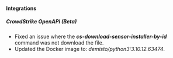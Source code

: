 
#### Integrations
##### CrowdStrike OpenAPI (Beta)
- Fixed an issue where the ***cs-download-sensor-installer-by-id*** command was not download the file.
- Updated the Docker image to: *demisto/python3:3.10.12.63474*.